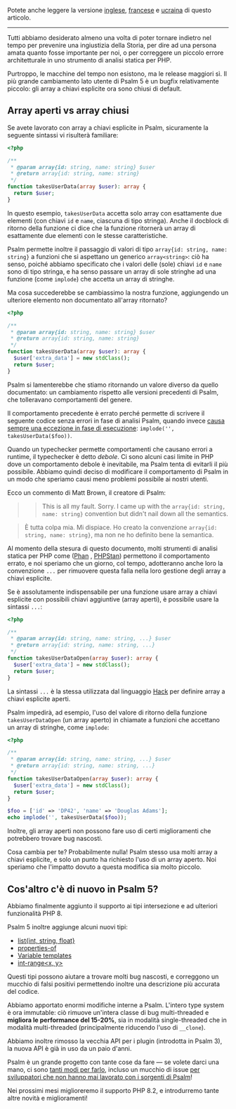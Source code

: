 <!--
  title: Rilascio di Psalm 5
  date: 2022-11-22 08:30:00
  author: Il team di Psalm
-->

Potete anche leggere la versione [inglese](/articles/psalm-5), [francese](/articles/psalm-5-fr) e [ucraina](/articles/psalm-5-uk) di questo articolo.  

---

Tutti abbiamo desiderato almeno una volta di poter tornare indietro nel tempo per prevenire una ingiustizia della Storia, per dire ad una persona amata quanto fosse importante per noi, o per correggere un piccolo errore architetturale in uno strumento di analisi statica per PHP.


Purtroppo, le macchine del tempo non esistono, ma le release maggiori sì. Il più grande cambiamento lato utente di Psalm 5 è un bugfix relativamente piccolo: gli array a chiavi esplicite ora sono chiusi di default.

## Array aperti vs array chiusi

Se avete lavorato con array a chiavi esplicite in Psalm, sicuramente la seguente sintassi vi risulterà familiare:

```php
<?php

/**
 * @param array{id: string, name: string} $user
 * @return array{id: string, name: string}
 */
function takesUserData(array $user): array {
  return $user;
}
```

In questo esempio, `takesUserData` accetta solo array con esattamente due elementi (con chiavi `id` e `name`, ciascuna di tipo stringa). Anche il docblock di ritorno della funzione ci dice che la funzione ritornerà un array di esattamente due elementi con le stesse caratteristiche.

Psalm permette inoltre il passaggio di valori di tipo `array{id: string, name: string}` a funzioni che si aspettano un generico `array<string>`: ciò ha senso, poiché abbiamo specificato che i valori delle (sole) chiavi `id` e `name` sono di tipo stringa, e ha senso passare un array di sole stringhe ad una funzione (come `implode`) che accetta un array di stringhe.  

Ma cosa succederebbe se cambiassimo la nostra funzione, aggiungendo un ulteriore elemento non documentato all'array ritornato?  

```php
<?php

/**
 * @param array{id: string, name: string} $user
 * @return array{id: string, name: string}
 */
function takesUserData(array $user): array {
  $user['extra_data'] = new stdClass();
  return $user;
}
```

Psalm si lamenterebbe che stiamo ritornando un valore diverso da quello documentato: un cambiamento rispetto alle versioni precedenti di Psalm, che tolleravano comportamenti del genere.  

Il comportamento precedente è errato perché permette di scrivere il seguente codice senza errori in fase di analisi Psalm, quando invece [causa sempre una eccezione in fase di esecuzione](https://3v4l.org/PoVil): `implode('', takesUserData($foo))`.  

Quando un typechecker permette comportamenti che causano errori a runtime, il typechecker è detto *debole*. Ci sono alcuni casi limite in PHP dove un comportamento debole è inevitabile, ma Psalm tenta di evitarli il più possibile. Abbiamo quindi deciso di modificare il comportamento di Psalm in un modo che speriamo causi meno problemi possibile ai nostri utenti.  

Ecco un commento di Matt Brown, il creatore di Psalm:  

>> This is all my fault. Sorry. I came up with the `array{id: string, name: string}` convention but didn't nail down all the semantics.

> È tutta colpa mia. Mi dispiace. Ho creato la convenzione `array{id: string, name: string}`, ma non ne ho definito bene la semantica.

Al momento della stesura di questo documento, molti strumenti di analisi statica per PHP come ([Phan](https://phan.github.io/demo/?code=%3C%3Fphp%0A%0A%2F**%0A+*+%40param+array%7Bid%3A+string%2C+name%3A+string%7D+%24user%0A+*+%40return+array%7Bid%3A+string%2C+name%3A+string%7D%0A+*%2F%0Afunction+takesUserData%28array+%24user%29%3A+array+%7B%0A++%24user%5B%27extra_data%27%5D+%3D+new+stdClass%28%29%3B%0A++return+%24user%3B%0A%7D%0A%0A%24foo+%3D+%5B%27id%27+%3D%3E+%27DP42%27%2C+%27name%27+%3D%3E+%27Douglas+Adams%27%5D%3B%0Aecho+implode%28%27%27%2C+takesUserData%28%24foo%29%29%3B) , [PHPStan](https://phpstan.org/r/4a61d13c-74f0-46d3-9bad-f3a61dd1d172)) permettono il comportamento errato, e noi speriamo che un giorno, col tempo, adotteranno anche loro la convenzione `...` per rimuovere questa falla nella loro gestione degli array a chiavi esplicite.

Se è assolutamente indispensabile per una funzione usare array a chiavi esplicite con possibili chiavi aggiuntive (array aperti), è possibile usare la sintassi `...`:

```php
<?php

/**
 * @param array{id: string, name: string, ...} $user
 * @return array{id: string, name: string, ...}
 */
function takesUserDataOpen(array $user): array {
  $user['extra_data'] = new stdClass();
  return $user;
}
```

La sintassi `...` è la stessa utilizzata dal linguaggio [Hack](https://docs.hhvm.com/hack/built-in-types/shape#open-and-closed-shapes) per definire array a chiavi esplicite aperti.

Psalm impedirà, ad esempio, l'uso del valore di ritorno della funzione `takesUserDataOpen` (un array aperto) in chiamate a funzioni che accettano un array di stringhe, come `implode`:

```php
<?php

/**
 * @param array{id: string, name: string, ...} $user
 * @return array{id: string, name: string, ...}
 */
function takesUserDataOpen(array $user): array {
  $user['extra_data'] = new stdClass();
  return $user;
}

$foo = ['id' => 'DP42', 'name' => 'Douglas Adams'];
echo implode('', takesUserData($foo));
```

Inoltre, gli array aperti non possono fare uso di certi miglioramenti che potrebbero trovare bug nascosti.  

Cosa cambia per te? Probabilmente nulla! Psalm stesso usa molti array a chiavi esplicite, e solo un punto ha richiesto l'uso di un array aperto. Noi speriamo che l'impatto dovuto a questa modifica sia molto piccolo.

## Cos'altro c'è di nuovo in Psalm 5?

Abbiamo finalmente aggiunto il supporto ai tipi intersezione e ad ulteriori funzionalità PHP 8.  

Psalm 5 inoltre aggiunge alcuni nuovi tipi:

- [list{int, string, float}](https://psalm.dev/docs/annotating_code/type_syntax/array_types/#list-shapes)
- [properties-of<T>](https://psalm.dev/docs/annotating_code/type_syntax/utility_types/#properties-oft)
- [Variable templates](https://psalm.dev/docs/annotating_code/type_syntax/utility_types/#variable-templates)
- [int-range<x, y>](https://psalm.dev/docs/annotating_code/type_syntax/scalar_types/#int-range)

Questi tipi possono aiutare a trovare molti bug nascosti, e correggono un mucchio di falsi positivi permettendo inoltre una descrizione più accurata del codice.

Abbiamo apportato enormi modifiche interne a Psalm. L'intero type system è ora immutable: ciò rimuove un'intera classe di bug multi-threaded e **migliora le performance del 15-20%**, sia in modalità single-threaded che in modalità multi-threaded (principalmente riducendo l'uso di `__clone`).

Abbiamo inoltre rimosso la vecchia API per i plugin (introdotta in Psalm 3), la nuova API è già in uso da un paio d'anni.

Psalm è un grande progetto con tante cose da fare — se volete darci una mano, ci sono [tanti modi per farlo](https://github.com/vimeo/psalm/issues?q=is%3Aissue+is%3Aopen+label%3A%22Help+wanted%22), incluso un mucchio di issue [per sviluppatori che non hanno mai lavorato con i sorgenti di Psalm](https://github.com/vimeo/psalm/issues?q=is%3Aissue+is%3Aopen+label%3A%22easy+problems%22)!

Nei prossimi mesi miglioreremo il supporto PHP 8.2, e introdurremo tante altre novità e miglioramenti!
